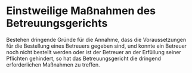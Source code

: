 # Einstweilige Maßnahmen des Betreuungsgerichts

Bestehen dringende Gründe für die Annahme, dass die Voraussetzungen für die Bestellung eines Betreuers gegeben sind, und konnte ein Betreuer noch nicht bestellt werden oder ist der Betreuer an der Erfüllung seiner Pflichten gehindert, so hat das Betreuungsgericht die dringend erforderlichen Maßnahmen zu treffen.